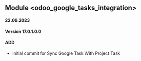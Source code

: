 ## Module <odoo_google_tasks_integration>

#### 22.09.2023
#### Version 17.0.1.0.0
#### ADD
- Initial commit for Sync Google Task With Project Task
